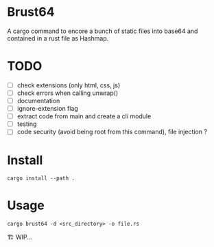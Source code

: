 # Brust64

A cargo command to encore a bunch of static files into base64 and contained in a rust file as Hashmap.

# TODO

- [ ] check extensions (only html, css, js)
- [ ] check errors when calling unwrap()
- [ ] documentation
- [ ] ignore-extension flag
- [ ] extract code from main and create a cli module
- [ ] testing
- [ ] code security (avoid being root from this command), file injection ?

# Install

```
cargo install --path .
```

# Usage

```
cargo brust64 -d <src_directory> -o file.rs
```

🏗 WIP...